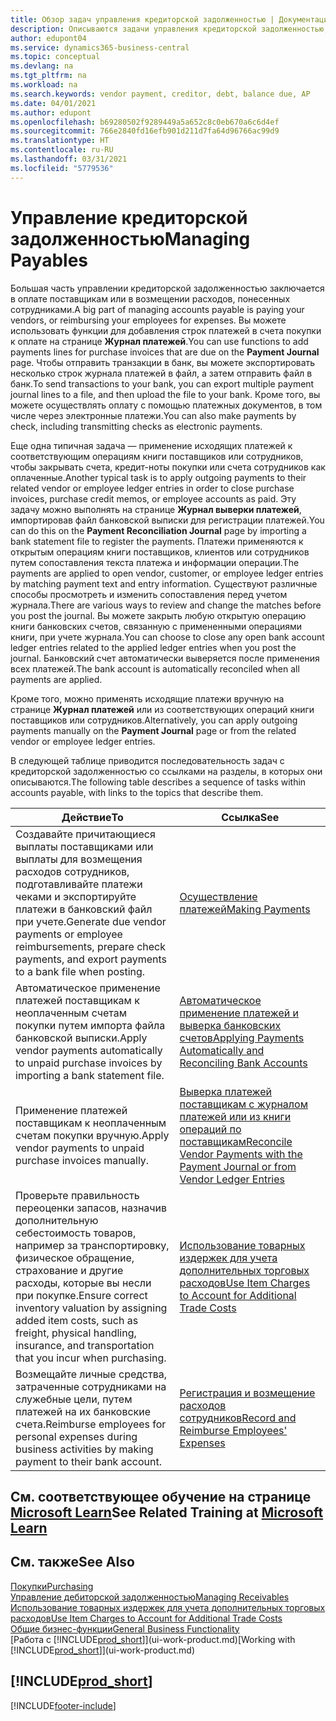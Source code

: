 ```yaml
---
title: Обзор задач управления кредиторской задолженностью | Документация Майкрософт
description: Описываются задачи управления кредиторской задолженностью, например, оплата кредиторам или применение исходящих платежей к операциями книг для закрытия счетов или кредит-нот.
author: edupont04
ms.service: dynamics365-business-central
ms.topic: conceptual
ms.devlang: na
ms.tgt_pltfrm: na
ms.workload: na
ms.search.keywords: vendor payment, creditor, debt, balance due, AP
ms.date: 04/01/2021
ms.author: edupont
ms.openlocfilehash: b69280502f9289449a5a652c8c0eb670a6c6d4ef
ms.sourcegitcommit: 766e2840fd16efb901d211d7fa64d96766ac99d9
ms.translationtype: HT
ms.contentlocale: ru-RU
ms.lasthandoff: 03/31/2021
ms.locfileid: "5779536"
---
```

# <a name="managing-payables"></a><span data-ttu-id="4ea4b-103">Управление кредиторской задолженностью</span><span class="sxs-lookup"><span data-stu-id="4ea4b-103">Managing Payables</span></span>

<span data-ttu-id="4ea4b-104">Большая часть управлении кредиторской задолженностью заключается в оплате поставщикам или в возмещении расходов, понесенных сотрудниками.</span><span class="sxs-lookup"><span data-stu-id="4ea4b-104">A big part of managing accounts payable is paying your vendors, or reimbursing your employees for expenses.</span></span> <span data-ttu-id="4ea4b-105">Вы можете использовать функции для добавления строк платежей в счета покупки к оплате на странице **Журнал платежей**.</span><span class="sxs-lookup"><span data-stu-id="4ea4b-105">You can use functions to add payments lines for purchase invoices that are due on the **Payment Journal** page.</span></span> <span data-ttu-id="4ea4b-106">Чтобы отправить транзакции в банк, вы можете экспортировать несколько строк журнала платежей в файл, а затем отправить файл в банк.</span><span class="sxs-lookup"><span data-stu-id="4ea4b-106">To send transactions to your bank, you can export multiple payment journal lines to a file, and then upload the file to your bank.</span></span> <span data-ttu-id="4ea4b-107">Кроме того, вы можете осуществлять оплату с помощью платежных документов, в том числе через электронные платежи.</span><span class="sxs-lookup"><span data-stu-id="4ea4b-107">You can also make payments by check, including transmitting checks as electronic payments.</span></span>

<span data-ttu-id="4ea4b-108">Еще одна типичная задача — применение исходящих платежей к соответствующим операциям книги поставщиков или сотрудников, чтобы закрывать счета, кредит-ноты покупки или счета сотрудников как оплаченные.</span><span class="sxs-lookup"><span data-stu-id="4ea4b-108">Another typical task is to apply outgoing payments to their related vendor or employee ledger entries in order to close purchase invoices, purchase credit memos, or employee accounts as paid.</span></span> <span data-ttu-id="4ea4b-109">Эту задачу можно выполнять на странице **Журнал выверки платежей**, импортировав файл банковской выписки для регистрации платежей.</span><span class="sxs-lookup"><span data-stu-id="4ea4b-109">You can do this on the **Payment Reconciliation Journal** page by importing a bank statement file to register the payments.</span></span> <span data-ttu-id="4ea4b-110">Платежи применяются к открытым операциям книги поставщиков, клиентов или сотрудников путем сопоставления текста платежа и информации операции.</span><span class="sxs-lookup"><span data-stu-id="4ea4b-110">The payments are applied to open vendor, customer, or employee ledger entries by matching payment text and entry information.</span></span> <span data-ttu-id="4ea4b-111">Существуют различные способы просмотреть и изменить сопоставления перед учетом журнала.</span><span class="sxs-lookup"><span data-stu-id="4ea4b-111">There are various ways to review and change the matches before you post the journal.</span></span> <span data-ttu-id="4ea4b-112">Вы можете закрыть любую открытую операцию книги банковских счетов, связанную с примененными операциями книги, при учете журнала.</span><span class="sxs-lookup"><span data-stu-id="4ea4b-112">You can choose to close any open bank account ledger entries related to the applied ledger entries when you post the journal.</span></span> <span data-ttu-id="4ea4b-113">Банковский счет автоматически выверяется после применения всех платежей.</span><span class="sxs-lookup"><span data-stu-id="4ea4b-113">The bank account is automatically reconciled when all payments are applied.</span></span>

<span data-ttu-id="4ea4b-114">Кроме того, можно применять исходящие платежи вручную на странице **Журнал платежей** или из соответствующих операций книги поставщиков или сотрудников.</span><span class="sxs-lookup"><span data-stu-id="4ea4b-114">Alternatively, you can apply outgoing payments manually on the **Payment Journal** page or from the related vendor or employee ledger entries.</span></span>

<span data-ttu-id="4ea4b-115">В следующей таблице приводится последовательность задач с кредиторской задолженностью со ссылками на разделы, в которых они описываются.</span><span class="sxs-lookup"><span data-stu-id="4ea4b-115">The following table describes a sequence of tasks within accounts payable, with links to the topics that describe them.</span></span>

| <span data-ttu-id="4ea4b-116">Действие</span><span class="sxs-lookup"><span data-stu-id="4ea4b-116">To</span></span> | <span data-ttu-id="4ea4b-117">Ссылка</span><span class="sxs-lookup"><span data-stu-id="4ea4b-117">See</span></span> |
| --- | --- |
| <span data-ttu-id="4ea4b-118">Создавайте причитающиеся выплаты поставщиками или выплаты для возмещения расходов сотрудников, подготавливайте платежи чеками и экспортируйте платежи в банковский файл при учете.</span><span class="sxs-lookup"><span data-stu-id="4ea4b-118">Generate due vendor payments or employee reimbursements, prepare check payments, and export payments to a bank file when posting.</span></span> |[<span data-ttu-id="4ea4b-119">Осуществление платежей</span><span class="sxs-lookup"><span data-stu-id="4ea4b-119">Making Payments</span></span>](payables-make-payments.md) |
| <span data-ttu-id="4ea4b-120">Автоматическое применение платежей поставщикам к неоплаченным счетам покупки путем импорта файла банковской выписки.</span><span class="sxs-lookup"><span data-stu-id="4ea4b-120">Apply vendor payments automatically to unpaid purchase invoices by importing a bank statement file.</span></span> |[<span data-ttu-id="4ea4b-121">Автоматическое применение платежей и выверка банковских счетов</span><span class="sxs-lookup"><span data-stu-id="4ea4b-121">Applying Payments Automatically and Reconciling Bank Accounts</span></span>](receivables-apply-payments-auto-reconcile-bank-accounts.md) |
| <span data-ttu-id="4ea4b-122">Применение платежей поставщикам к неоплаченным счетам покупки вручную.</span><span class="sxs-lookup"><span data-stu-id="4ea4b-122">Apply vendor payments to unpaid purchase invoices manually.</span></span> |[<span data-ttu-id="4ea4b-123">Выверка платежей поставщикам с журналом платежей или из книги операций по поставщикам</span><span class="sxs-lookup"><span data-stu-id="4ea4b-123">Reconcile Vendor Payments with the Payment Journal or from Vendor Ledger Entries</span></span>](payables-how-apply-purchase-transactions-manually.md) |
|<span data-ttu-id="4ea4b-124">Проверьте правильность переоценки запасов, назначив дополнительную себестоимость товаров, например за транспортировку, физическое обращение, страхование и другие расходы, которые вы несли при покупке.</span><span class="sxs-lookup"><span data-stu-id="4ea4b-124">Ensure correct inventory valuation by assigning added item costs, such as freight, physical handling, insurance, and transportation that you incur when purchasing.</span></span>|[<span data-ttu-id="4ea4b-125">Использование товарных издержек для учета дополнительных торговых расходов</span><span class="sxs-lookup"><span data-stu-id="4ea4b-125">Use Item Charges to Account for Additional Trade Costs</span></span>](payables-how-assign-item-charges.md)|
|<span data-ttu-id="4ea4b-126">Возмещайте личные средства, затраченные сотрудниками на служебные цели, путем платежей на их банковские счета.</span><span class="sxs-lookup"><span data-stu-id="4ea4b-126">Reimburse employees for personal expenses during business activities by making payment to their bank account.</span></span>|[<span data-ttu-id="4ea4b-127">Регистрация и возмещение расходов сотрудников</span><span class="sxs-lookup"><span data-stu-id="4ea4b-127">Record and Reimburse Employees' Expenses</span></span>](finance-how-record-reimburse-employee-expenses.md)|

## <a name="see-related-training-at-microsoft-learn"></a><span data-ttu-id="4ea4b-128">См. соответствующее обучение на странице [Microsoft Learn](/learn/paths/process-customer-vendor-payments-dynamics-365-business-central/)</span><span class="sxs-lookup"><span data-stu-id="4ea4b-128">See Related Training at [Microsoft Learn](/learn/paths/process-customer-vendor-payments-dynamics-365-business-central/)</span></span>

## <a name="see-also"></a><span data-ttu-id="4ea4b-129">См. также</span><span class="sxs-lookup"><span data-stu-id="4ea4b-129">See Also</span></span>
[<span data-ttu-id="4ea4b-130">Покупки</span><span class="sxs-lookup"><span data-stu-id="4ea4b-130">Purchasing</span></span>](purchasing-manage-purchasing.md)  
[<span data-ttu-id="4ea4b-131">Управление дебиторской задолженностью</span><span class="sxs-lookup"><span data-stu-id="4ea4b-131">Managing Receivables</span></span>](receivables-manage-receivables.md)  
[<span data-ttu-id="4ea4b-132">Использование товарных издержек для учета дополнительных торговых расходов</span><span class="sxs-lookup"><span data-stu-id="4ea4b-132">Use Item Charges to Account for Additional Trade Costs</span></span>](payables-how-assign-item-charges.md)  
[<span data-ttu-id="4ea4b-133">Общие бизнес-функции</span><span class="sxs-lookup"><span data-stu-id="4ea4b-133">General Business Functionality</span></span>](ui-across-business-areas.md)  
<span data-ttu-id="4ea4b-134">[Работа с [!INCLUDE[prod_short](includes/prod_short.md)]](ui-work-product.md)</span><span class="sxs-lookup"><span data-stu-id="4ea4b-134">[Working with [!INCLUDE[prod_short](includes/prod_short.md)]](ui-work-product.md)</span></span>

## [!INCLUDE[prod_short](includes/free_trial_md.md)]  


[!INCLUDE[footer-include](includes/footer-banner.md)]